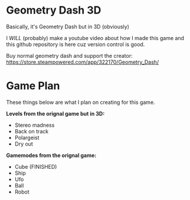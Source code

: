 # Geometry Dash 3D
Basically, it's Geometry Dash but in 3D (obviously)

I *WILL* (probably) make a youtube video about how I made this game and this github repository is here cuz version control is good.

Buy normal geometry dash and support the creator: 
https://store.steampowered.com/app/322170/Geometry_Dash/

# Game Plan
These things below are what I plan on creating for this game.

**Levels from the orignal game but in 3D:**
- Stereo madness
- Back on track
- Polargeist
- Dry out

**Gamemodes from the orignal game:**
- Cube (FINISHED)
- Ship
- Ufo
- Ball
- Robot

